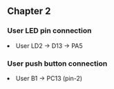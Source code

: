 <h2> Chapter 2 </h2>

<h3> User LED pin connection </h3>
<li> User LD2 -> D13 -> PA5

<h3> User push button connection </h3>
<li> User B1 -> PC13 (pin-2)
